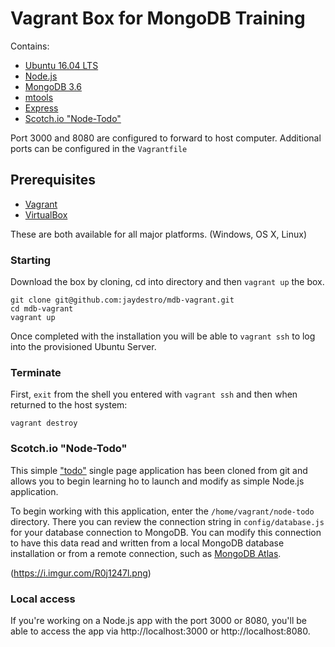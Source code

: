 # Vagrant Box for MongoDB Training

Contains:

 * [Ubuntu 16.04 LTS](https://www.ubuntu.com/download)
 * [Node.js](https://nodejs.org/en/)
 * [MongoDB 3.6](https://www.mongodb.com/mongodb-3.6)
 * [mtools](https://github.com/rueckstiess/mtools)
 * [Express](https://expressjs.com)
 * [Scotch.io "Node-Todo"](https://github.com/scotch-io/node-todo)

Port 3000 and 8080 are configured to forward to host computer.  Additional ports can be configured in the `Vagrantfile`

## Prerequisites

 * [Vagrant](http://vagrantup.com/)
 * [VirtualBox](https://www.virtualbox.org/)

 These are both available for all major platforms. (Windows, OS X, Linux)

### Starting

Download the box by cloning, cd into directory and then `vagrant up` the box.  

```
git clone git@github.com:jaydestro/mdb-vagrant.git
cd mdb-vagrant
vagrant up
```

Once completed with the installation you will be able to `vagrant ssh` to log into the provisioned Ubuntu Server.


### Terminate

First, `exit` from the shell you entered with `vagrant ssh` and then when returned to the host system:

```
vagrant destroy
```

### Scotch.io "Node-Todo"

This simple ["todo"](https://github.com/scotch-io/node-todo) single page application has been cloned from git and allows you to begin learning ho to launch and modify as simple Node.js application.

To begin working with this application, enter the `/home/vagrant/node-todo` directory.  There you can review the connection string in `config/database.js` for your database connection to MongoDB.  You can modify this connection to have this data read and written from a local MongoDB database installation or from a remote connection, such as [MongoDB Atlas](https://www.mongodb.com/cloud/atlas).

(https://i.imgur.com/R0j1247l.png)


### Local access

If you're working on a Node.js app with the port 3000 or 8080, you'll be able to access the app via http://localhost:3000 or http://localhost:8080.  
